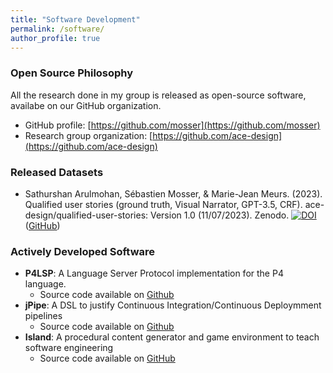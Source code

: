 ```yaml
---
title: "Software Development"
permalink: /software/
author_profile: true
---
```


### Open Source Philosophy

All the research done in my group is released as open-source software, availabe on our GitHub organization.

- GitHub profile: [https://github.com/mosser](https://github.com/mosser)
- Research group organization: [https://github.com/ace-design](https://github.com/ace-design)

### Released Datasets

* Sathurshan Arulmohan, Sébastien Mosser, & Marie-Jean Meurs. (2023). Qualified user stories (ground truth, Visual Narrator, GPT-3.5, CRF). ace-design/qualified-user-stories: Version 1.0 (11/07/2023). Zenodo. [![DOI](https://zenodo.org/badge/DOI/10.5281/zenodo.8136975.svg)](https://doi.org/10.5281/zenodo.8136975) ([GitHub](https://github.com/ace-design/qualified-user-stories/tree/v1.0))

### Actively Developed Software

- **P4LSP**: A Language Server Protocol implementation for the P4 language.
  - Source code available on [Github](https://github.com/ace-design/p4-lsp)
- **jPipe**: A DSL to justify Continuous Integration/Continuous Deploymment pipelines
  - Source code available on [Github](https://github.com/ace-design/jpipe)
- **Island**: A procedural content generator and game environment to teach software engineering
  - Source code available on [GitHub](https://github.com/ace-design/island)
